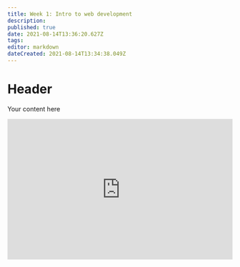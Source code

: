 ```yaml
---
title: Week 1: Intro to web development
description: 
published: true
date: 2021-08-14T13:36:20.627Z
tags: 
editor: markdown
dateCreated: 2021-08-14T13:34:38.049Z
---
```


# Header
Your content here

<iframe src="https://app.pitch.com/app/embed/54e3f307-b163-4aae-812a-6bfe82ee548d" allow="fullscreen" allowfullscreen="" width="100%" height="315" style="border:0"></iframe>